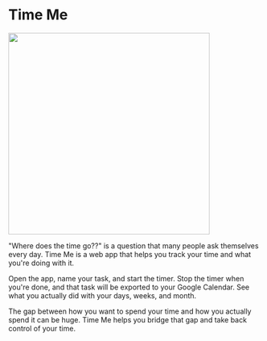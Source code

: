 # Time Me 

<img src="https://github.com/jiajdo/Time-Me/assets/127568197/75e56a15-2b51-49f6-abca-fd9068cd9f07" width="400" />

"Where does the time go??" is a question that many people ask themselves every day. Time Me is a web app that helps you track your time and what you're doing with it. 

Open the app, name your task, and start the timer. Stop the timer when you're done, and that task will be exported to your Google Calendar. See what you actually did with your days, weeks, and month. 

The gap between how you want to spend your time and how you actually spend it can be huge. Time Me helps you bridge that gap and take back control of your time. 
